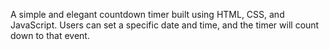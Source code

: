 A simple and elegant countdown timer built using HTML, CSS, and JavaScript. Users can set a specific date and time, and the timer will count down to that event.

